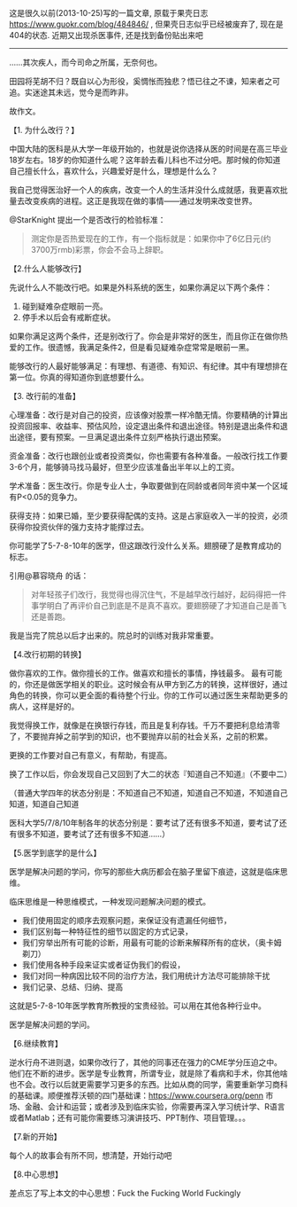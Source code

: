 <!--
.. title: 医生改行指南
.. slug: guideline_of_career_change_for_medical_doctor 
.. date: 2019-12-27 16:00 UTC+08:00
.. tags:
.. category:
.. link:
.. description:
.. type: text
-->

这是很久以前(2013-10-25)写的一篇文章, 原载于果壳日志 https://www.guokr.com/blog/484846/ , 但果壳日志似乎已经被废弃了, 现在是404的状态. 近期又出现杀医事件, 还是找到备份贴出来吧
<!-- TEASER_END -->

----

……其次疾人，而今司命之所属，无奈何也。

田园将芜胡不归？既自以心为形役，奚惆怅而独悲？悟已往之不谏，知来者之可追。实迷途其未远，觉今是而昨非。

故作文。

【1. 为什么改行？】

中国大陆的医科是从大学一年级开始的，也就是说你选择从医的时间是在高三毕业18岁左右。18岁的你知道什么呢？这年龄去看儿科也不过分吧。那时候的你知道自己擅长什么，喜欢什么，兴趣爱好是什么，理想是什么么？

我自己觉得医治好一个人的疾病，改变一个人的生活并没什么成就感，我更喜欢批量去改变疾病的进程。这正是我现在做的事情——通过发明来改变世界。

@StarKnight 提出一个是否改行的检验标准：

>测定你是否热爱现在的工作，有一个指标就是：如果你中了6亿日元(约3700万rmb)彩票，你会不会马上辞职。

【2.什么人能够改行】

先说什么人不能改行吧。如果是外科系统的医生，如果你满足以下两个条件：

1. 碰到疑难杂症眼前一亮。
2. 停手术以后会有戒断症状。

如果你满足这两个条件，还是别改行了。你会是非常好的医生，而且你正在做你热爱的工作。很遗憾，我满足条件2，但是看见疑难杂症常常是眼前一黑。

能够改行的人最好能够满足：有理想、有道德、有知识、有纪律。其中有理想排在第一位。你真的得知道你到底想要什么。

【3. 改行前的准备】

心理准备：改行是对自己的投资，应该像对股票一样冷酷无情。你要精确的计算出投资回报率、收益率、预估风险，设定退出条件和退出途径。特别是退出条件和退出途径，要有预案。一旦满足退出条件立刻严格执行退出预案。

资金准备：改行也跟创业或者投资类似，你也需要有各种准备。一般改行找工作要3-6个月，能够骑马找马最好，但至少应该准备出半年以上的工资。

学术准备：医生改行。你是专业人士，争取要做到在同龄或者同年资中某一个区域有P<0.05的竞争力。

获得支持：如果已婚，至少要获得配偶的支持。这是占家庭收入一半的投资，必须获得你投资伙伴的强力支持才能撑过去。

你可能学了5-7-8-10年的医学，但这跟改行没什么关系。翅膀硬了是教育成功的标志。

引用@慕容晓舟 的话：

> 对年轻孩子们改行，我觉得也得沉住气，不是越早改行越好，起码得把一件事学明白了再评价自己到底是不是真不喜欢。要翅膀硬了才知道自己是善飞还是善跑。

我是当完了院总以后才出来的。院总时的训练对我非常重要。

【4.改行初期的转换】

做你喜欢的工作。做你擅长的工作。做喜欢和擅长的事情，挣钱最多。 最有可能的，你还是做医学相关的职业。这时候会有从甲方到乙方的转换，这样很好，通过角色的转换，你可以更全面的看待整个行业。你的工作可以通过医生来帮助更多的病人，这样是好的。

我觉得换工作，就像是在换银行存钱，而且是复利存钱。千万不要把利息给清零了，不要抛弃掉之前学到的知识，也不要抛弃以前的社会关系，之前的积累。

更换的工作要对自己有意义，有帮助，有提高。

换了工作以后，你会发现自己又回到了大二的状态『知道自己不知道』（不要中二）

（普通大学四年的状态分别是：不知道自己不知道，知道自己不知道，不知道自己知道，知道自己知道

医科大学5/7/8/10年制各年的状态分别是：要考试了还有很多不知道，要考试了还有很多不知道，要考试了还有很多不知道……）

 

【5.医学到底学的是什么】

医学是解决问题的学问，你写的那些大病历都会在脑子里留下痕迹，这就是临床思维。

临床思维是一种思维模式，一种发现问题解决问题的模式。

* 我们使用固定的顺序去观察问题，来保证没有遗漏任何细节，
* 我们区别每一种特征性的细节以固定的方式记录，
* 我们穷举出所有可能的诊断，用最有可能的诊断来解释所有的症状，（奥卡姆剃刀）
* 我们使用各种手段来证实或者证伪我们的假设，
* 我们对同一种病因比较不同的治疗方法，我们用统计方法尽可能排除干扰
* 我们记录、总结、归纳、提高

这就是5-7-8-10年医学教育所教授的宝贵经验。可以用在其他各种行业中。

医学是解决问题的学问。

【6.继续教育】

逆水行舟不进则退，如果你改行了，其他的同事还在强力的CME学分压迫之中。他们在不断的进步。医学是专业教育，所谓专业，就是除了看病和手术，你其他啥也不会。改行以后就更需要学习更多的东西。比如从商的同学，需要重新学习商科的基础课。顺便推荐沃顿的四门基础课：https://www.coursera.org/penn 市场、金融、会计和运营；或者涉及到临床实验，你需要再深入学习统计学、R语言或者Matlab；还有可能你需要练习演讲技巧、PPT制作、项目管理。。。

【7.新的开始】

每个人的故事会有所不同，想清楚，开始行动吧

【8.中心思想】

差点忘了写上本文的中心思想：Fuck the Fucking World Fuckingly